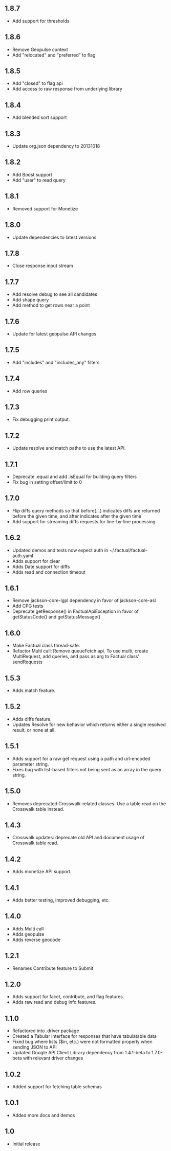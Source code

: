 ## 1.8.7
 * Add support for thresholds

## 1.8.6
 * Remove Geopulse context
 * Add "relocated" and "preferred" to flag
 
## 1.8.5
 * Add "closed" to flag api
 * Add access to raw response from underlying library

## 1.8.4
 * Add blended sort support

## 1.8.3
 * Update org.json dependency to 20131018

## 1.8.2
 * Add Boost support
 * Add "user" to read query

## 1.8.1
 * Removed support for Monetize
 
## 1.8.0
 * Update dependencies to latest versions
 
## 1.7.8
 * Close response input stream

## 1.7.7
 * Add resolve debug to see all candidates
 * Add shape query
 * Add method to get rows near a point

## 1.7.6
 * Update for latest geopulse API changes

## 1.7.5
 * Add "includes" and "includes_any" filters

## 1.7.4
 * Add row queries

## 1.7.3
 * Fix debugging print output.

## 1.7.2
 * Update resolve and match paths to use the latest API.

## 1.7.1
 * Deprecate .equal and add .isEqual for building query filters
 * Fix bug in setting offset/limit to 0
 
## 1.7.0
 * Flip diffs query methods so that before(…) indicates diffs are returned before the given time, and after indicates after the given time
 * Add support for streaming diffs requests for line-by-line processing

## 1.6.2

 * Updated demos and tests now expect auth in ~/.factual/factual-auth.yaml
 * Adds support for clear
 * Adds Date support for diffs
 * Adds read and connection timeout

## 1.6.1

 * Remove jackson-core-lgpl dependency in favor of jackson-core-asl
 * Add CPG tests
 * Deprecate getResponse() in FactualApiException in favor of getStatusCode() and getStatusMessage()

## 1.6.0

 * Make Factual class thread-safe.
 * Refactor Multi call: Remove queueFetch api. To use multi, create MultiRequest, add queries, and pass as arg to Factual class' sendRequests

## 1.5.3

 * Adds match feature.

## 1.5.2

 * Adds diffs feature. 
 * Updates Resolve for new behavior which returns either a single resolved result, or none at all.

## 1.5.1

 * Adds support for a raw get request using a path and url-encoded parameter string.
 * Fixes bug with list-based filters not being sent as an array in the query string. 

## 1.5.0

 * Removes deprecated Crosswalk-related classes.  Use a table read on the Crosswalk table instead.

## 1.4.3

 * Crosswalk updates: deprecate old API and document usage of Crosswalk table read.

## 1.4.2

 * Adds monetize API support.

## 1.4.1

 * Adds better testing, improved debugging, etc.

## 1.4.0

 * Adds Multi call
 * Adds geopulse
 * Adds reverse geocode

## 1.2.1

 * Renames Contribute feature to Submit

## 1.2.0

 * Adds support for facet, contribute, and flag features.
 * Adds raw read and debug info features.

## 1.1.0

 * Refactored into .driver package
 * Created a Tabular interface for responses that have tabulatable data
 * Fixed bug where lists ($in, etc.) were not formatted properly when sending JSON to API
 * Updated Google API Client Library dependency from 1.4.1-beta to 1.7.0-beta with relevant driver changes

## 1.0.2

 * Added support for fetching table schemas

## 1.0.1

 * Added more docs and demos

## 1.0

 * Initial release
